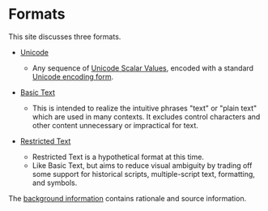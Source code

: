 # Formats

This site discusses three formats.

 - [Unicode](Unicode.md)
   - Any sequence of [Unicode Scalar Values], encoded with a standard
     [Unicode encoding form].

 - [Basic Text](BasicText.md)
   - This is intended to realize the intuitive phrases "text" or "plain text"
     which are used in many contexts. It excludes control characters and other
     content unnecessary or impractical for text.

 - [Restricted Text](RestrictedText.md)
   - Restricted Text is a hypothetical format at this time.
   - Like Basic Text, but aims to reduce visual ambiguity by trading off some
     support for historical scripts, multiple-script text, formatting, and
     symbols.

The [background information] contains rationale and source information.

[background information]: Background.md
[Unicode Scalar Values]: https://unicode.org/glossary/#unicode_scalar_value
[Unicode encoding form]: https://unicode.org/versions/Unicode15.0.0/ch03.pdf#G7404
